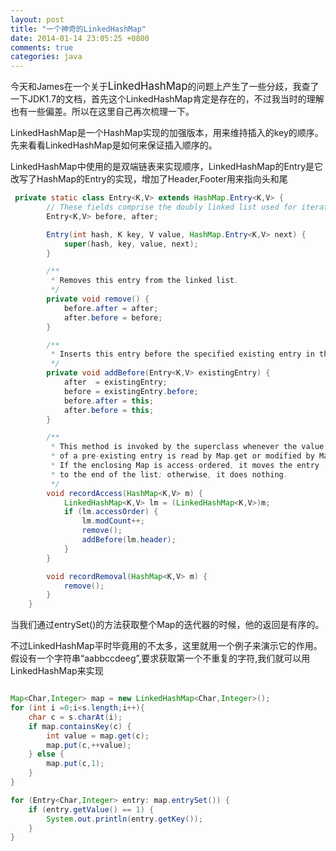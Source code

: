 ```yaml
---
layout: post
title: "一个神奇的LinkedHashMap"
date: 2014-01-14 23:05:25 +0800
comments: true
categories: java
---
```


今天和James在一个关于<big>LinkedHashMap</big>的问题上产生了一些分歧，我查了一下JDK1.7的文档，首先这个LinkedHashMap肯定是存在的，不过我当时的理解也有一些偏差。所以在这里自己再次梳理一下。

LinkedHashMap是一个HashMap实现的加强版本，用来维持插入的key的顺序。先来看看LinkedHashMap是如何来保证插入顺序的。

LinkedHashMap中使用的是双端链表来实现顺序，LinkedHashMap的Entry是它改写了HashMap的Entry的实现，增加了Header,Footer用来指向头和尾
<!-- more -->
``` java
 private static class Entry<K,V> extends HashMap.Entry<K,V> {
        // These fields comprise the doubly linked list used for iteration.
        Entry<K,V> before, after;

        Entry(int hash, K key, V value, HashMap.Entry<K,V> next) {
            super(hash, key, value, next);
        }

        /**
         * Removes this entry from the linked list.
         */
        private void remove() {
            before.after = after;
            after.before = before;
        }

        /**
         * Inserts this entry before the specified existing entry in the list.
         */
        private void addBefore(Entry<K,V> existingEntry) {
            after  = existingEntry;
            before = existingEntry.before;
            before.after = this;
            after.before = this;
        }

        /**
         * This method is invoked by the superclass whenever the value
         * of a pre-existing entry is read by Map.get or modified by Map.set.
         * If the enclosing Map is access-ordered, it moves the entry
         * to the end of the list; otherwise, it does nothing.
         */
        void recordAccess(HashMap<K,V> m) {
            LinkedHashMap<K,V> lm = (LinkedHashMap<K,V>)m;
            if (lm.accessOrder) {
                lm.modCount++;
                remove();
                addBefore(lm.header);
            }
        }

        void recordRemoval(HashMap<K,V> m) {
            remove();
        }
    }
```
当我们通过entrySet()的方法获取整个Map的迭代器的时候，他的返回是有序的。

不过LinkedHashMap平时毕竟用的不太多，这里就用一个例子来演示它的作用。假设有一个字符串“aabbccdeeg”,要求获取第一个不重复的字符,我们就可以用LinkedHashMap来实现

``` java

Map<Char,Integer> map = new LinkedHashMap<Char,Integer>();
for (int i =0;i<s.length;i++){
    char c = s.charAt(i);
    if map.containsKey(c) {
        int value = map.get(c);
        map.put(c,++value);
    } else {
        map.put(c,1);
    }
}

for (Entry<Char,Integer> entry: map.entrySet()) {
    if (entry.getValue() == 1) {
        System.out.println(entry.getKey());
    }
}

```
